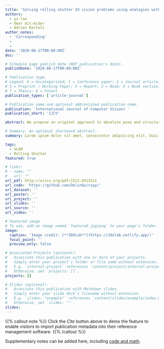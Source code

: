 ```yaml
---
title: 'Solving rolling shutter 3d vision problems using analogies with non-rigidity'
authors:
  - yz.lao
  - Omar Ait-Aider
  - Adrien Bartoli
author_notes:
  - 'Corresponding'
  - 
  - 
date: '2020-08-17T00:00:00Z'
doi: ''

# Schedule page publish date (NOT publication's date).
publishDate: '2020-08-17T00:00:00Z'

# Publication type.
# Legend: 0 = Uncategorized; 1 = Conference paper; 2 = Journal article;
# 3 = Preprint / Working Paper; 4 = Report; 5 = Book; 6 = Book section;
# 7 = Thesis; 8 = Patent
publication_types: ['article-journal']

# Publication name and optional abbreviated publication name.
publication: 'International Journal of Computer Vision) '
publication_short: 'IJCV'

abstract: We propose an original approach to absolute pose and structure-from-motion (SfM) which handles rolling shutter (RS) effects. Unlike most existing methods which either augment global shutter projection with velocity parameters or impose continuous time and motion through pose interpolation, we use local differential constraints. These are established by drawing analogies with non-rigid 3D vision techniques, namely shape-from-template and non-rigid SfM (NRSfM). The proposed idea is to interpret the images of a rigid surface acquired by a moving RS camera as those of a virtually deformed surface taken by a GS camera. These virtually deformed surfaces are first recovered by relaxing the RS constraint using SfT or NRSfM. Then we upgrade the virtually deformed surface to the actual rigid structure and compute the camera pose and ego-motion by reintroducing the RS constraint. This uses a new 3D-3D registration procedure that minimizes a cost function based on the Euclidean 3D point distance. This is more stable and physically meaningful than the reprojection error or the algebraic distance used in previous work. Experimental results obtained with synthetic and real data show that the proposed methods outperform existing ones in terms of accuracy and stability, even in the known critical configurations.

# Summary. An optional shortened abstract.
summary: Lorem ipsum dolor sit amet, consectetur adipiscing elit. Duis posuere tellus ac convallis placerat. Proin tincidunt magna sed ex sollicitudin condimentum.

tags:
  - SLAM
  - Rolling Shutter
featured: true

# links:
# - name: ""
#   url: ""
url_pdf: http://arxiv.org/pdf/1512.04133v1
url_code: 'https://github.com/DelinQu/rspy/'
url_dataset: ''
url_poster: ''
url_project: ''
url_slides: ''
url_source: ''
url_video: ''

# Featured image
# To use, add an image named `featured.jpg/png` to your page's folder.
image:
  caption: 'Image credit: [**3DXLab**](https://3dxlab.netlify.app/)'
  focal_point: ''
  preview_only: false

# Associated Projects (optional).
#   Associate this publication with one or more of your projects.
#   Simply enter your project's folder or file name without extension.
#   E.g. `internal-project` references `content/project/internal-project/index.md`.
#   Otherwise, set `projects: []`.
projects: []

# Slides (optional).
#   Associate this publication with Markdown slides.
#   Simply enter your slide deck's filename without extension.
#   E.g. `slides: "example"` references `content/slides/example/index.md`.
#   Otherwise, set `slides: ""`.
slides:
---
```


{{% callout note %}}
Click the _Cite_ button above to demo the feature to enable visitors to import publication metadata into their reference management software.
{{% /callout %}}

Supplementary notes can be added here, including [code and math](https://wowchemy.com/docs/content/writing-markdown-latex/).
